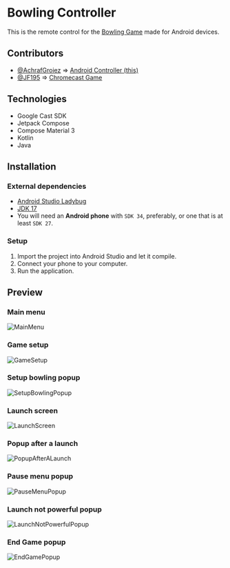 # Bowling Controller

This is the remote control for the [Bowling Game](https://github.com/AD6F/cast-bowling) made for Android devices.

## Contributors

- [@AchrafGroiez](https://github.com/AchrafGroiez) => [Android Controller (this)](https://github.com/AD6F/bowling-controller/)
- [@JF195](https://www.github.com/JF195) => [Chromecast Game](https://github.com/AD6F/cast-bowling)

## Technologies

- Google Cast SDK
- Jetpack Compose
- Compose Material 3
- Kotlin
- Java

## Installation

### External dependencies

- [Android Studio Ladybug](https://developer.android.com/studio)
- [JDK 17](https://www.oracle.com/ca-en/java/technologies/downloads/#java17)
- You will need an **Android phone** with `SDK 34`, preferably, or one that is at least `SDK 27`.

### Setup

1. Import the project into Android Studio and let it compile.
2. Connect your phone to your computer.
3. Run the application.

## Preview

### Main menu

![MainMenu](https://github.com/user-attachments/assets/433ecfb8-c9e8-4cca-ba43-ef0cce677fee)

### Game setup

![GameSetup](https://github.com/user-attachments/assets/f90489bb-8940-4da5-b8ad-8b6d8e0f1b05)

### Setup bowling popup

![SetupBowlingPopup](https://github.com/user-attachments/assets/e84e0321-d1c8-4936-91ac-1d4f62de9f01)

### Launch screen

![LaunchScreen](https://github.com/user-attachments/assets/b216c35e-c08c-441a-b46a-7698e0abf4c4)

### Popup after a launch

![PopupAfterALaunch](https://github.com/user-attachments/assets/2dc14419-e409-43b0-9b16-1ab9498fbdae)

### Pause menu popup

![PauseMenuPopup](https://github.com/user-attachments/assets/8b60eec1-f62c-435d-a305-ec699bbf6463)

### Launch not powerful popup

![LaunchNotPowerfulPopup](https://github.com/user-attachments/assets/e1e198fb-e71b-4ca7-a322-93035ad83322)

### End Game popup

![EndGamePopup](https://github.com/user-attachments/assets/ff9d11e1-8f31-4de8-b75e-4b06e5ebd9e8)
